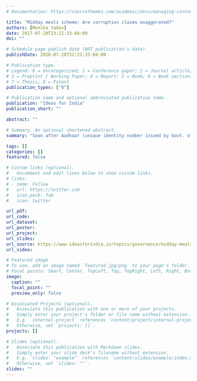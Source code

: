 ```yaml
---
# Documentation: https://sourcethemes.com/academic/docs/managing-content/

title: "Midday meals scheme: Are corruption claims exaggerated?"
authors: [Monika Yadav]
date: 2017-07-20T23:21:33-04:00
doi: ""

# Schedule page publish date (NOT publication's date).
publishDate: 2020-07-20T22:21:33-04:00

# Publication type.
# Legend: 0 = Uncategorized; 1 = Conference paper; 2 = Journal article;
# 3 = Preprint / Working Paper; 4 = Report; 5 = Book; 6 = Book section;
# 7 = Thesis; 8 = Patent
publication_types: ["0"]

# Publication name and optional abbreviated publication name.
publication: "Ideas for India"
publication_short: ""

abstract: ""

# Summary. An optional shortened abstract.
summary: "Soon after Aadhaar (unique identity number issued by Govt. of India) was made compulsory for availing midday meals in schools, Indian government claimed that the move had helped expose several instances of schools siphoning off funds under the scheme by reporting inflated student enrolment. Comparing official data with that from the Indian Human Development Survey, I show that corruption in the scheme is less than what is being alleged - and not of the nature that Aadhaar can check."

tags: []
categories: []
featured: false

# Custom links (optional).
#   Uncomment and edit lines below to show custom links.
# links:
# - name: Follow
#   url: https://twitter.com
#   icon_pack: fab
#   icon: twitter

url_pdf:
url_code:
url_dataset:
url_poster:
url_project:
url_slides:
url_source: https://www.ideasforindia.in/topics/governance/midday-meals-scheme-are-corruption-claims-exaggerated.html
url_video:

# Featured image
# To use, add an image named `featured.jpg/png` to your page's folder. 
# Focal points: Smart, Center, TopLeft, Top, TopRight, Left, Right, BottomLeft, Bottom, BottomRight.
image:
  caption: ""
  focal_point: ""
  preview_only: false

# Associated Projects (optional).
#   Associate this publication with one or more of your projects.
#   Simply enter your project's folder or file name without extension.
#   E.g. `internal-project` references `content/project/internal-project/index.md`.
#   Otherwise, set `projects: []`.
projects: []

# Slides (optional).
#   Associate this publication with Markdown slides.
#   Simply enter your slide deck's filename without extension.
#   E.g. `slides: "example"` references `content/slides/example/index.md`.
#   Otherwise, set `slides: ""`.
slides: ""
---
```

